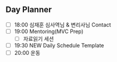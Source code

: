 ## Day Planner
- [ ] 18:00 심재훈 심사역님 & 변리사님 Contact
- [ ] 19:00 Mentoring(MVC Prep)
	- [ ] 자료읽기 세션
- [ ] 19:30 NEW Daily Schedule Template
- [ ] 20:00 운동